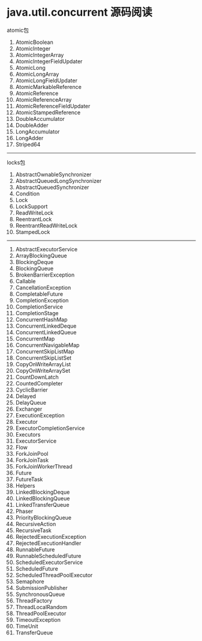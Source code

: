 # java.util.concurrent 源码阅读

atomic包
1. AtomicBoolean
2. AtomicInteger
3. AtomicIntegerArray
4. AtomicIntegerFieldUpdater
5. AtomicLong
6. AtomicLongArray
7. AtomicLongFieldUpdater
8. AtomicMarkableReference
9. AtomicReference
10. AtomicReferenceArray
11. AtomicReferenceFieldUpdater
12. AtomicStampedReference
13. DoubleAccumulator
14. DoubleAdder
15. LongAccumulator
16. LongAdder
17. Striped64

---
locks包
1. AbstractOwnableSynchronizer
2. AbstractQueuedLongSynchronizer
3. AbstractQueuedSynchronizer
4. Condition
5. Lock
6. LockSupport
7. ReadWriteLock
8. ReentrantLock
9. ReentrantReadWriteLock
10. StampedLock

---
1. AbstractExecutorService
2. ArrayBlockingQueue
3. BlockingDeque
4. BlockingQueue
5. BrokenBarrierException
6. Callable
7. CancellationException
8. CompletableFuture
9. CompletionException
10. CompletionService
11. CompletionStage
12. ConcurrentHashMap
13. ConcurrentLinkedDeque
14. ConcurrentLinkedQueue
15. ConcurrentMap
16. ConcurrentNavigableMap
17. ConcurrentSkipListMap
18. ConcurrentSkipListSet
19. CopyOnWriteArrayList
20. CopyOnWriteArraySet
21. CountDownLatch
22. CountedCompleter
23. CyclicBarrier
24. Delayed
25. DelayQueue
26. Exchanger
27. ExecutionException
28. Executor
29. ExecutorCompletionService
30. Executors
31. ExecutorService
32. Flow
33. ForkJoinPool
34. ForkJoinTask
35. ForkJoinWorkerThread
36. Future
37. FutureTask
38. Helpers
39. LinkedBlockingDeque
40. LinkedBlockingQueue
41. LinkedTransferQueue
42. Phaser
43. PriorityBlockingQueue
44. RecursiveAction
45. RecursiveTask
46. RejectedExecutionException
47. RejectedExecutionHandler
48. RunnableFuture
49. RunnableScheduledFuture
50. ScheduledExecutorService
51. ScheduledFuture
52. ScheduledThreadPoolExecutor
53. Semaphore
54. SubmissionPublisher
55. SynchronousQueue
56. ThreadFactory
57. ThreadLocalRandom
58. ThreadPoolExecutor
59. TimeoutException
60. TimeUnit
61. TransferQueue